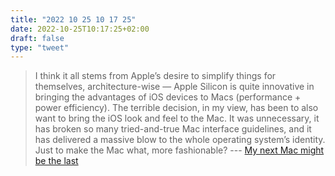 ```yaml
---
title: "2022 10 25 10 17 25"
date: 2022-10-25T10:17:25+02:00
draft: false
type: "tweet"
---
```

> I think it all stems from Apple’s desire to simplify things for themselves, architecture-wise — Apple Silicon is quite innovative in bringing the advantages of iOS devices to Macs (performance + power efficiency). The terrible decision, in my view, has been to also want to bring the iOS look and feel to the Mac. It was unnecessary, it has broken so many tried-and-true Mac interface guidelines, and it has delivered a massive blow to the whole operating system’s identity. Just to make the Mac what, more fashionable? --- [My next Mac might be the last](https://morrick.me/archives/9667)
